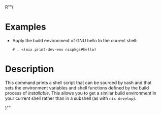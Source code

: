 R""(

# Examples

* Apply the build environment of GNU hello to the current shell:

  ```console
  # . <(nix print-dev-env nixpkgs#hello)
  ```

# Description

This command prints a shell script that can be sourced by `b`ash and
that sets the environment variables and shell functions defined by the
build process of *installable*. This allows you to get a similar build
environment in your current shell rather than in a subshell (as with
`nix develop`).

)""
